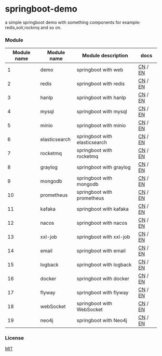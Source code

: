 # springboot-demo

a simple springboot demo with something components for example: redis,solr,rockmq and so on.


###  Module 

| Module name | Module name   | Module description            | docs                                                                                                                                                    |
|-------------|---------------|-------------------------------|---------------------------------------------------------------------------------------------------------------------------------------------------------|
| 1           | demo          | springboot with web           | [CN](http://www.liuhaihua.cn/archives/710149.html) / [EN](https://jxausea.medium.com/%E4%B8%80-create-springboot-module-8ed28523a961)                   |
| 2           | redis         | springboot with redis         | [CN](http://www.liuhaihua.cn/archives/710158.html) / [EN](https://jxausea.medium.com/springboot-integrated-redis-entry-demo-ea8084843856)               |
| 3           | hanlp         | springboot with hanlp         | [CN](http://www.liuhaihua.cn/archives/710210.html) / [EN](https://jxausea.medium.com/springboot-integrated-hanlp-quick-start-demo-d90e0256e2da)         |
| 4           | mysql         | springboot with mysql         | [CN](http://www.liuhaihua.cn/archives/710165.html) / [EN](https://jxausea.medium.com/springboot-integrated-mysql-entry-demo-0a94a78bdb60)               |
| 5           | minio         | springboot with minio         | [CN](http://www.liuhaihua.cn/archives/710171.html) / [EN](https://jxausea.medium.com/springboot-integrated-minio-quick-start-tutorial-8ef1afe3f9e5)     |
| 6           | elasticsearch | springboot with elasticsearch | [CN](http://www.liuhaihua.cn/archives/710195.html) / [EN](https://jxausea.medium.com/springboot-integrated-elasticsearch-quick-start-demo-cdc17e5380eb) |
| 7           | rocketmq      | springboot with rocketmq      | [CN](http://www.liuhaihua.cn/archives/710205.html) / [EN](https://jxausea.medium.com/springboot-integrated-rocketmq-q-quick-start-demo-96aeff8738e7)    |
| 8           | graylog       | springboot with graylog       | [CN](http://www.liuhaihua.cn/archives/710178.html) / [EN](https://jxausea.medium.com/springboot-integrated-graylog-quick-start-demo-b10b0be04a93)       |
| 9           | mongodb       | springboot with mongodb       | [CN](http://www.liuhaihua.cn/archives/710188.html) / [EN](https://jxausea.medium.com/springboot-integrated-mongodb-quick-start-demo-78c54e55cc88)       |
| 10          | prometheus    | springboot with prometheus       | [CN](http://www.liuhaihua.cn/archives/710215.html) / [EN](https://jxausea.medium.com/springboot-integrated-prometheus-quick-start-demo-cdfefd789b48)                                                                                                                                   |
| 11          | kafaka        | springboot with kafaka        |  [CN](http://www.liuhaihua.cn/archives/710233.html) / [EN](https://jxausea.medium.com/springboot-integrated-kafka-quick-start-demo-c5f217b93336)                                                                                                                                                     |
| 12          | nacos         | springboot with nacos         |  [CN](http://www.liuhaihua.cn/archives/710246.html) / [EN](https://medium.com/@jxausea/springboot-intergrated-nacos-quick-start-demo-acca4f5cf749)                                                                                                                                                    |
| 13          | xxl-job       | springboot with xxl-job       |  [CN](###) / [EN](###)                                                                                                                                                      |
| 14          | email         | springboot with email         |  [CN](###) / [EN](###)                                                                                                                                                     |
| 15          | logback       | springboot with logback       |  [CN](###) / [EN](###)                                                                                                                                                     |
| 16          | docker        | springboot with docker        |  [CN](http://www.liuhaihua.cn/archives/710227.html) / [EN](https://jxausea.medium.com/springboot-integrated-docker-quick-start-demo-3638a847bf8e)                                                                                                                                                     |
| 17          | flyway        | springboot with flyway        |  [CN](###) / [EN](###)                                                                                                                                                      |
| 18          | webSocket     | springboot with WebSocket     |  [CN](http://www.liuhaihua.cn/archives/710240.html) / [EN](https://jxausea.medium.com/springboot-integrated-websocket-quick-start-demo-45c889c42ec3)                                                                                                                                                    |
| 19          | neo4j         | springboot with Neo4j      |  [CN](###) / [EN](###)                                                                                                                                                    |




### License

[MIT](http://opensource.org/licenses/MIT)
